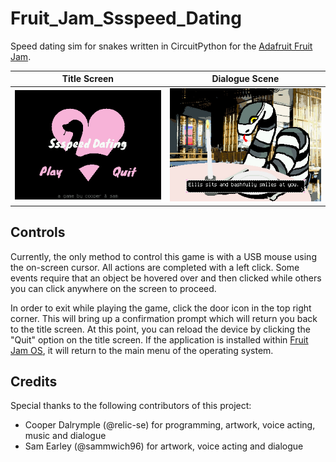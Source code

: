 # Fruit_Jam_Ssspeed_Dating
Speed dating sim for snakes written in CircuitPython for the [Adafruit Fruit Jam](https://www.adafruit.com/product/6200).

| Title Screen                                                   | Dialogue Scene                                                                  |
|:--------------------------------------------------------------:|:-------------------------------------------------------------------------------:|
| ![screenshot of the title screen](assets/screenshot-title.jpg) | ![screenshot of dialogue with the character ellis](assets/screenshot-ellis.jpg) |

## Controls

Currently, the only method to control this game is with a USB mouse using the on-screen cursor. All actions are completed with a left click. Some events require that an object be hovered over and then clicked while others you can click anywhere on the screen to proceed.

In order to exit while playing the game, click the door icon in the top right corner. This will bring up a confirmation prompt which will return you back to the title screen. At this point, you can reload the device by clicking the "Quit" option on the title screen. If the application is installed within [Fruit Jam OS](https://github.com/adafruit/Fruit-Jam-OS), it will return to the main menu of the operating system.

## Credits

Special thanks to the following contributors of this project:
- Cooper Dalrymple (@relic-se) for programming, artwork, voice acting, music and dialogue
- Sam Earley (@sammwich96) for artwork, voice acting and dialogue
